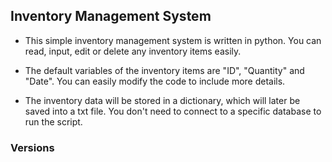 ## Inventory Management System

* This simple inventory management system is written in python. You can read, input, edit or delete any inventory items easily.

* The default variables of the inventory items are "ID", "Quantity" and "Date". You can easily modify the code to include more details.

* The inventory data will be stored in a dictionary, which will later be saved into a txt file. You don't need to connect to a specific database to run the script.

### Versions
####

